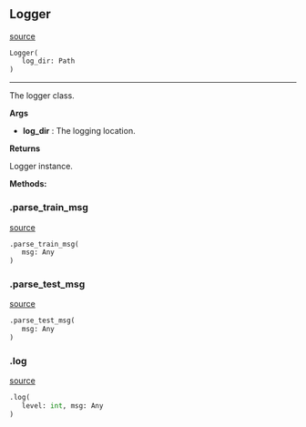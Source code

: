 #


## Logger
[source](https://github.com/RLE-Foundation/Hsuanwu/blob/main/hsuanwu/common/logger.py/#L21)
```python 
Logger(
   log_dir: Path
)
```


---
The logger class.


**Args**

* **log_dir**  : The logging location.


**Returns**

Logger instance.


**Methods:**


### .parse_train_msg
[source](https://github.com/RLE-Foundation/Hsuanwu/blob/main/hsuanwu/common/logger.py/#L61)
```python
.parse_train_msg(
   msg: Any
)
```


### .parse_test_msg
[source](https://github.com/RLE-Foundation/Hsuanwu/blob/main/hsuanwu/common/logger.py/#L69)
```python
.parse_test_msg(
   msg: Any
)
```


### .log
[source](https://github.com/RLE-Foundation/Hsuanwu/blob/main/hsuanwu/common/logger.py/#L77)
```python
.log(
   level: int, msg: Any
)
```

